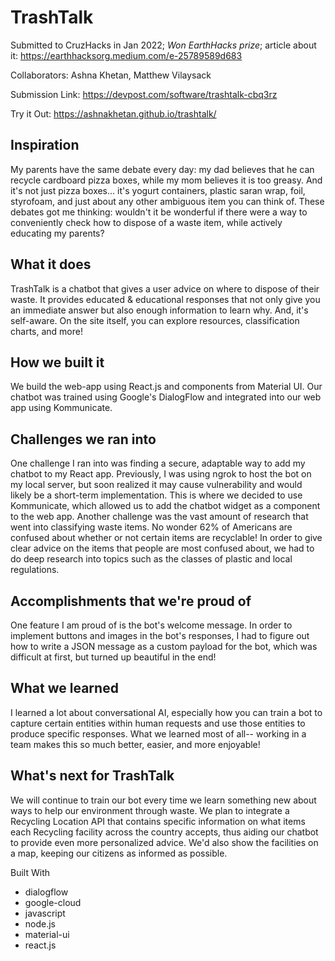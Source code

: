 # TrashTalk
Submitted to CruzHacks in Jan 2022; *Won EarthHacks prize*; article about it: https://earthhacksorg.medium.com/e-25789589d683

Collaborators: Ashna Khetan, Matthew Vilaysack

Submission Link: https://devpost.com/software/trashtalk-cbq3rz

Try it Out: https://ashnakhetan.github.io/trashtalk/

## Inspiration
My parents have the same debate every day: my dad believes that he can recycle cardboard pizza boxes, while my mom believes it is too greasy. And it's not just pizza boxes... it's yogurt containers, plastic saran wrap, foil, styrofoam, and just about any other ambiguous item you can think of. These debates got me thinking: wouldn't it be wonderful if there were a way to conveniently check how to dispose of a waste item, while actively educating my parents?

## What it does
TrashTalk is a chatbot that gives a user advice on where to dispose of their waste. It provides educated & educational responses that not only give you an immediate answer but also enough information to learn why. And, it's self-aware. On the site itself, you can explore resources, classification charts, and more!

## How we built it
We build the web-app using React.js and components from Material UI. Our chatbot was trained using Google's DialogFlow and integrated into our web app using Kommunicate.

## Challenges we ran into
One challenge I ran into was finding a secure, adaptable way to add my chatbot to my React app. Previously, I was using ngrok to host the bot on my local server, but soon realized it may cause vulnerability and would likely be a short-term implementation. This is where we decided to use Kommunicate, which allowed us to add the chatbot widget as a component to the web app. Another challenge was the vast amount of research that went into classifying waste items. No wonder 62% of Americans are confused about whether or not certain items are recyclable! In order to give clear advice on the items that people are most confused about, we had to do deep research into topics such as the classes of plastic and local regulations.

## Accomplishments that we're proud of
One feature I am proud of is the bot's welcome message. In order to implement buttons and images in the bot's responses, I had to figure out how to write a JSON message as a custom payload for the bot, which was difficult at first, but turned up beautiful in the end!

## What we learned
I learned a lot about conversational AI, especially how you can train a bot to capture certain entities within human requests and use those entities to produce specific responses. What we learned most of all-- working in a team makes this so much better, easier, and more enjoyable!

## What's next for TrashTalk
We will continue to train our bot every time we learn something new about ways to help our environment through waste. We plan to integrate a Recycling Location API that contains specific information on what items each Recycling facility across the country accepts, thus aiding our chatbot to provide even more personalized advice. We'd also show the facilities on a map, keeping our citizens as informed as possible.

Built With
- dialogflow
- google-cloud
- javascript
- node.js
- material-ui
- react.js

